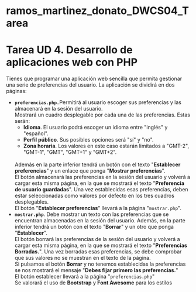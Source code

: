 # ramos_martinez_donato_DWCS04_Tarea

<h1>Tarea UD 4. Desarrollo de aplicaciones web con PHP</h1>
<p>Tienes que programar una aplicación web sencilla que permita gestionar una serie de preferencias del usuario. La aplicación se dividirá en dos páginas:</p>
<ul>
<li><code><strong>preferencias.php.</strong></code>Permitirá al usuario escoger sus preferencias y las almacenará en la sesión del usuario.<br/>Mostrará un cuadro desplegable por cada una de las preferencias. Estas serán:
<ul>
<li><strong>Idioma</strong>. El usuario podrá escoger un idioma entre "inglés" y "español".</li>
<li><strong>Perfil público</strong>. Sus posibles opciones será "sí" y "no".</li>
<li><strong>Zona horaria</strong>. Los valores en este caso estarán limitados a "GMT-2", "GMT-1", "GMT", "GMT+1" y "GMT+2".</li>
</ul><br/>
Además en la parte inferior tendrá un botón con el texto "<strong>Establecer preferencias</strong>" y un enlace que ponga "<strong>Mostrar preferencias</strong>".<br/>
El botón almacenará las preferencias en la sesión del usuario y volverá a cargar esta misma página, en la que se mostrará el texto "<strong>Preferencia de usuario guardadas</strong>". Una vez establecidas esas preferencias, deben estar seleccionadas como valores por defecto en los tres cuadros desplegables.<br/>
El botón "<strong>Establecer preferencias</strong>" llevará a la página "<code>mostrar.php</code>".
</li>
<li>
<code><strong>mostrar.php</strong></code>. Debe mostrar un texto con las preferencias que se encuentran almacenadas en la sesión del usuario. Además, en la parte inferior tendrá un botón con el texto "<strong>Borrar</strong>" y un otro que ponga "<strong>Establecer</strong>".<br/>
El botón borrará las preferencias de la sesión del usuario y volverá a cargar esta misma página, en la que se mostrará el texto "<strong>Preferencias Borradas.</strong>". Una vez borradas esas preferencias, se debe comprobar que sus valores no se muestran en el texto de la página.<br/>
Si pulsamos el botón <strong>Borrar</strong> y no tenemos establecidas la preferencias se nos mostrará el mensaje "<strong>Debes fijar primero las preferencias.</strong>"<br/>
El botón establecer llevará a la página "<code>preferencias.php</code>"<br/>
Se valorará el uso de <strong>Bootstrap</strong> y <strong>Font Awesome</strong> para los estilos
</li>
</ul>
